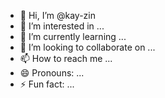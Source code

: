 - 👋 Hi, I’m @kay-zin
- 👀 I’m interested in ...
- 🌱 I’m currently learning ...
- 💞️ I’m looking to collaborate on ...
- 📫 How to reach me ...
- 😄 Pronouns: ...
- ⚡ Fun fact: ...

<!---
kay-zin/kay-zin is a ✨ special ✨ repository because its `README.md` (this file) appears on your GitHub profile.
You can click the Preview link to take a look at your changes.
--->
